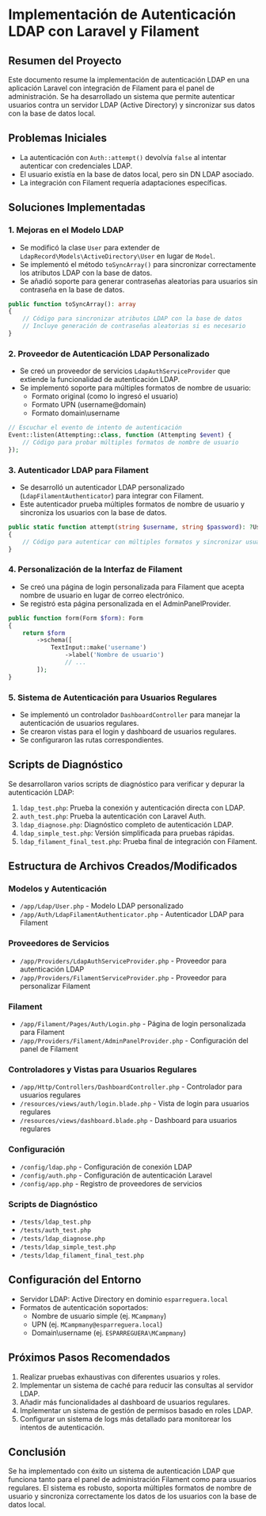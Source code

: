 # Implementación de Autenticación LDAP con Laravel y Filament

## Resumen del Proyecto

Este documento resume la implementación de autenticación LDAP en una aplicación Laravel con integración de Filament para el panel de administración. Se ha desarrollado un sistema que permite autenticar usuarios contra un servidor LDAP (Active Directory) y sincronizar sus datos con la base de datos local.

## Problemas Iniciales

- La autenticación con `Auth::attempt()` devolvía `false` al intentar autenticar con credenciales LDAP.
- El usuario existía en la base de datos local, pero sin DN LDAP asociado.
- La integración con Filament requería adaptaciones específicas.

## Soluciones Implementadas

### 1. Mejoras en el Modelo LDAP

- Se modificó la clase `User` para extender de `LdapRecord\Models\ActiveDirectory\User` en lugar de `Model`.
- Se implementó el método `toSyncArray()` para sincronizar correctamente los atributos LDAP con la base de datos.
- Se añadió soporte para generar contraseñas aleatorias para usuarios sin contraseña en la base de datos.

```php
public function toSyncArray(): array
{
    // Código para sincronizar atributos LDAP con la base de datos
    // Incluye generación de contraseñas aleatorias si es necesario
}
```

### 2. Proveedor de Autenticación LDAP Personalizado

- Se creó un proveedor de servicios `LdapAuthServiceProvider` que extiende la funcionalidad de autenticación LDAP.
- Se implementó soporte para múltiples formatos de nombre de usuario:
  - Formato original (como lo ingresó el usuario)
  - Formato UPN (username@domain)
  - Formato domain\username

```php
// Escuchar el evento de intento de autenticación
Event::listen(Attempting::class, function (Attempting $event) {
    // Código para probar múltiples formatos de nombre de usuario
});
```

### 3. Autenticador LDAP para Filament

- Se desarrolló un autenticador LDAP personalizado (`LdapFilamentAuthenticator`) para integrar con Filament.
- Este autenticador prueba múltiples formatos de nombre de usuario y sincroniza los usuarios con la base de datos.

```php
public static function attempt(string $username, string $password): ?User
{
    // Código para autenticar con múltiples formatos y sincronizar usuario
}
```

### 4. Personalización de la Interfaz de Filament

- Se creó una página de login personalizada para Filament que acepta nombre de usuario en lugar de correo electrónico.
- Se registró esta página personalizada en el AdminPanelProvider.

```php
public function form(Form $form): Form
{
    return $form
        ->schema([
            TextInput::make('username')
                ->label('Nombre de usuario')
                // ...
        ]);
}
```

### 5. Sistema de Autenticación para Usuarios Regulares

- Se implementó un controlador `DashboardController` para manejar la autenticación de usuarios regulares.
- Se crearon vistas para el login y dashboard de usuarios regulares.
- Se configuraron las rutas correspondientes.

## Scripts de Diagnóstico

Se desarrollaron varios scripts de diagnóstico para verificar y depurar la autenticación LDAP:

1. `ldap_test.php`: Prueba la conexión y autenticación directa con LDAP.
2. `auth_test.php`: Prueba la autenticación con Laravel Auth.
3. `ldap_diagnose.php`: Diagnóstico completo de autenticación LDAP.
4. `ldap_simple_test.php`: Versión simplificada para pruebas rápidas.
5. `ldap_filament_final_test.php`: Prueba final de integración con Filament.

## Estructura de Archivos Creados/Modificados

### Modelos y Autenticación
- `/app/Ldap/User.php` - Modelo LDAP personalizado
- `/app/Auth/LdapFilamentAuthenticator.php` - Autenticador LDAP para Filament

### Proveedores de Servicios
- `/app/Providers/LdapAuthServiceProvider.php` - Proveedor para autenticación LDAP
- `/app/Providers/FilamentServiceProvider.php` - Proveedor para personalizar Filament

### Filament
- `/app/Filament/Pages/Auth/Login.php` - Página de login personalizada para Filament
- `/app/Providers/Filament/AdminPanelProvider.php` - Configuración del panel de Filament

### Controladores y Vistas para Usuarios Regulares
- `/app/Http/Controllers/DashboardController.php` - Controlador para usuarios regulares
- `/resources/views/auth/login.blade.php` - Vista de login para usuarios regulares
- `/resources/views/dashboard.blade.php` - Dashboard para usuarios regulares

### Configuración
- `/config/ldap.php` - Configuración de conexión LDAP
- `/config/auth.php` - Configuración de autenticación Laravel
- `/config/app.php` - Registro de proveedores de servicios

### Scripts de Diagnóstico
- `/tests/ldap_test.php`
- `/tests/auth_test.php`
- `/tests/ldap_diagnose.php`
- `/tests/ldap_simple_test.php`
- `/tests/ldap_filament_final_test.php`

## Configuración del Entorno

- Servidor LDAP: Active Directory en dominio `esparreguera.local`
- Formatos de autenticación soportados: 
  - Nombre de usuario simple (ej. `MCampmany`)
  - UPN (ej. `MCampmany@esparreguera.local`)
  - Domain\username (ej. `ESPARREGUERA\MCampmany`)

## Próximos Pasos Recomendados

1. Realizar pruebas exhaustivas con diferentes usuarios y roles.
2. Implementar un sistema de caché para reducir las consultas al servidor LDAP.
3. Añadir más funcionalidades al dashboard de usuarios regulares.
4. Implementar un sistema de gestión de permisos basado en roles LDAP.
5. Configurar un sistema de logs más detallado para monitorear los intentos de autenticación.

## Conclusión

Se ha implementado con éxito un sistema de autenticación LDAP que funciona tanto para el panel de administración Filament como para usuarios regulares. El sistema es robusto, soporta múltiples formatos de nombre de usuario y sincroniza correctamente los datos de los usuarios con la base de datos local.

